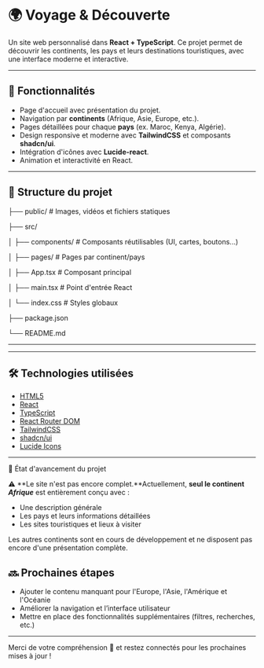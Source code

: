 # 🌍 Voyage & Découverte

Un site web personnalisé dans **React + TypeScript**.
Ce projet permet de découvrir les continents, les pays et leurs destinations touristiques, avec une interface moderne et interactive.

---

## 🚀 Fonctionnalités

- Page d'accueil avec présentation du projet.
- Navigation par **continents** (Afrique, Asie, Europe, etc.).
- Pages détaillées pour chaque **pays** (ex. Maroc, Kenya, Algérie).
- Design responsive et moderne avec **TailwindCSS** et composants **shadcn/ui**.
- Intégration d'icônes avec **Lucide-react**.
- Animation et interactivité en React.

---

## 📂 Structure du projet

├── public/              # Images, vidéos et fichiers statiques

├── src/

│   ├── components/      # Composants réutilisables (UI, cartes, boutons...)

│   ├── pages/           # Pages par continent/pays

│   ├── App.tsx          # Composant principal

│   ├── main.tsx         # Point d'entrée React

│   └── index.css        # Styles globaux

├── package.json

└── README.md

---

---

## 🛠️ Technologies utilisées

- [HTML5](https://developer.mozilla.org/fr/docs/Web/Guide/HTML/HTML5)
- [React](https://react.dev/)
- [TypeScript](https://www.typescriptlang.org/)
- [React Router DOM](https://reactrouter.com/)
- [TailwindCSS](https://tailwindcss.com/)
- [shadcn/ui](https://ui.shadcn.com/)
- [Lucide Icons](https://lucide.dev/)

---

 🚧 État d'avancement du projet

⚠️ **Le site n'est pas encore complet.**Actuellement, **seul le continent *Afrique*** est entièrement conçu avec :

- Une description générale
- Les pays et leurs informations détaillées
- Les sites touristiques et lieux à visiter

Les autres continents sont en cours de développement et ne disposent pas encore d'une présentation complète.

## 🔜 Prochaines étapes

- Ajouter le contenu manquant pour l'Europe, l'Asie, l'Amérique et l'Océanie
- Améliorer la navigation et l’interface utilisateur
- Mettre en place des fonctionnalités supplémentaires (filtres, recherches, etc.)

---

Merci de votre compréhension 🙏 et restez connectés pour les prochaines mises à jour !
